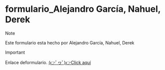 # formulario_Alejandro García, Nahuel, Derek
> [!NOTE]
> Este formulario esta hecho por Alejandro García, Nahuel, Derek

> [!IMPORTANT]
> Enlace deformulario. [(👉ﾟヮﾟ)👉Click aquí](https://github.com/alejandro98jk/Alejandro/blob/main/formulario_entrenamiento.html)
